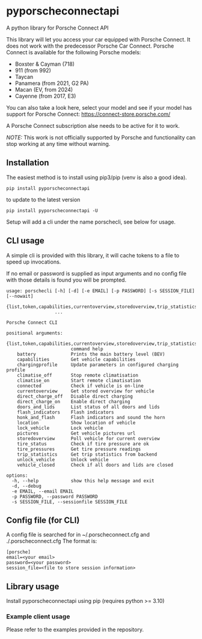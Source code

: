 # pyporscheconnectapi
A python library for Porsche Connect API

This library will let you access your car equipped with Porsche Connect. It does not work with the predecessor Porsche Car Connect.
Porsche Connect is available for the following Porsche models:

* Boxster & Cayman (718)
* 911 (from 992)
* Taycan
* Panamera (from 2021, G2 PA)
* Macan (EV, from 2024)
* Cayenne (from 2017, E3)

You can also take a look here, select your model and see if your model has support for Porsche Connect:
https://connect-store.porsche.com/

A Porsche Connect subscription alse needs to be active for it to work.

*NOTE:* This work is not officially supported by Porsche and functionality can stop working at any time without warning.

## Installation

The easiest method is to install using pip3/pip (venv is also a good idea).
```
pip install pyporscheconnectapi
```

to update to the latest version

```
pip install pyporscheconnectapi -U
```

Setup will add a cli under the name porschecli, see below for usage.


## CLI usage

A simple cli is provided with this library, it will cache tokens to a file to speed up invocations.

If no email or password is supplied as input arguments and no config file with those details is found you will be prompted.
```
usage: porschecli [-h] [-d] [-e EMAIL] [-p PASSWORD] [-s SESSION_FILE] [--nowait]
                  {list,token,capabilities,currentoverview,storedoverview,trip_statistics,pictures,location,climatise_on,climatise_off,direct_charge_on,direct_charge_off,flash_indicators,honk_and_flash,lock_vehicle,unlock_vehicle,vehicle_closed,doors_and_lids,tire_pressure_status,tire_pressures,chargingprofile}
                  ...

Porsche Connect CLI

positional arguments:
  {list,token,capabilities,currentoverview,storedoverview,trip_statistics,pictures,location,climatise_on,climatise_off,direct_charge_on,direct_charge_off,flash_indicators,honk_and_flash,lock_vehicle,unlock_vehicle,vehicle_closed,doors_and_lids,tire_pressure_status,tire_pressures,chargingprofile}
                        command help
    battery             Prints the main battery level (BEV)
    capabilities        Get vehicle capabilities
    chargingprofile     Update parameters in configured charging profile
    climatise_off       Stop remote climatisation
    climatise_on        Start remote climatisation
    connected           Check if vehicle is on-line
    currentoverview     Get stored overview for vehicle
    direct_charge_off   Disable direct charging
    direct_charge_on    Enable direct charging
    doors_and_lids      List status of all doors and lids
    flash_indicators    Flash indicators
    honk_and_flash      Flash indicators and sound the horn
    location            Show location of vehicle
    lock_vehicle        Lock vehicle
    pictures            Get vehicle pictures url
    storedoverview      Poll vehicle for current overview
    tire_status         Check if tire pressure are ok
    tire_pressures      Get tire pressure readings
    trip_statistics     Get trip statistics from backend
    unlock_vehicle      Unlock vehicle
    vehicle_closed      Check if all doors and lids are closed

options:
  -h, --help            show this help message and exit
  -d, --debug
  -e EMAIL, --email EMAIL
  -p PASSWORD, --password PASSWORD
  -s SESSION_FILE, --sessionfile SESSION_FILE

```

## Config file (for CLI)

A config file is searched for in ~/.porscheconnect.cfg and ./.porscheconnect.cfg
The format is:

```
[porsche]
email=<your email>
password=<your password>
session_file=<file to store session information>
```

## Library usage

Install pyporscheconnectapi using pip (requires python >= 3.10)


### Example client usage

Please refer to the examples provided in the repository.
